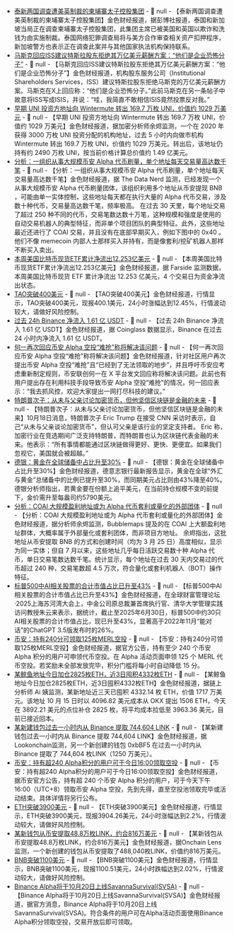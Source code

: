 - [泰新两国调查遭美英制裁的柬埔寨太子控股集团](https://www.bloomberg.com/news/articles/2025-10-18/singapore-thailand-look-into-alleged-fraud-ring-targeted-by-us?srnd=phx-crypto) - 📰 null - 【泰新两国调查遭美英制裁的柬埔寨太子控股集团】金色财经报道，据彭博社报道，泰国和新加坡当局正在调查柬埔寨太子控股集团，此集团主席已被美国和英国以欺诈和洗钱为由实施制裁。泰国网络犯罪调查局将与美方合作审查相关资产扣押程序，新加坡警方也表示正在调查此案并与其他国家执法机构保持联系。
- [马斯克回应ISS建议特斯拉股东拒绝其万亿美元薪酬方案：“他们是企业恐怖分子”]() - 📰 null - 【马斯克回应ISS建议特斯拉股东拒绝其万亿美元薪酬方案：“他们是企业恐怖分子”】金色财经报道，机构股东服务公司（Institutional Shareholders Services，ISS）建议特斯拉股东拒绝马斯克的万亿美元薪酬方案。马斯克在X上回应称：“他们是企业恐怖分子。”此前马斯克在另一条帖子中故意将ISS写成ISIS，并说：“哇，我简直不敢相信ISIS竟然投票反对我。”
- [早期 UNI 投资方地址向 Wintermute 转出 169.7 万枚 UNI，价值约 1029 万美元](https://x.com/EmberCN/status/1979515399696965991) - 📰 null - 【早期 UNI 投资方地址向 Wintermute 转出 169.7 万枚 UNI，价值约 1029 万美元】金色财经报道，据加密分析师余烬监测，一个在 2020 年获得 3000 万枚 UNI 投资分配的机构地址，过去 5 小时内向做市机构 Wintermute 转出 169.7 万枚 UNI，价值约 1029 万美元。转出后，该地址仍持有约 2490 万枚 UNI，按当前价格计算总价值约 1.49 亿美元。
- [分析：一组织从事大规模币安 Alpha 代币刷量，单个地址每天交易量高达数千笔](https://x.com/OnchainDataNerd/status/1979508337277575254) - 📰 null - 【分析：一组织从事大规模币安 Alpha 代币刷量，单个地址每天交易量高达数千笔】金色财经报道，据 The Data Nerd 监测，已经发现一个从事大规模币安 Alpha 代币刷量团体，该组织利用多个地址从币安提现 BNB ，可能由单一实体控制，这些地址每天都在执行大量的 Alpha 代币交易，涉及数十种代币，交易量高达数千笔，频率极高。 
在过去 30 天里，每个地址交易了超过 250 种不同的代币，交易笔数达数十万笔，这种规模和强度是使用的自动交易机器人的典型特征，而非单个项目团队的典型特征。此外，这些地址最近还进行了 COAI 交易，并且没有在底部早期买入，例如下图中的 0x40 。他们不像 memecoin 内部人士那样买入并持有，而是像套利/挖矿机器人那样不断买入卖出。
- [本周美国比特币现货ETF累计净流出12.253亿美元]() - 📰 null - 【本周美国比特币现货ETF累计净流出12.253亿美元】金色财经报道，据 Farside 监测数据，本周美国比特币现货 ETF 累计净流出 12.253 亿美元，4 个交易日为资金净流出状态。
- [TAO突破400美元]() - 📰 null - 【TAO突破400美元】金色财经报道，行情显示，TAO突破400美元，现报400.1美元，24小时涨幅达到12.45%，行情波动较大，请做好风险控制。
- [过去 24h Binance 净流入 1.61 亿 USDT]() - 📰 null - 【过去 24h Binance 净流入 1.61 亿 USDT】金色财经报道，据 Coinglass 数据显示，Binance 在过去 24 小时内净流入 1.61 亿 USDT。
- [何一再次回应币安 Alpha 空投“难抢”称将解决该问题](https://x.com/heyibinance/status/1979479633461657690) - 📰 null - 【何一再次回应币安 Alpha 空投“难抢”称将解决该问题】金色财经报道，针对社区用户再次提出币安 Alpha 空投“难抢”且“已经到了无法领取的地步”，并且呼吁币安应考虑重新制定规则，币安联创何一在 X 平台发文回应称将解决该问题。此前也有用户提出存在利用科技手段导致币安 Alpha 空投“难抢”的情况，何一回应表示：“我去抓风控，欢迎大家提出一网打尽科技的建议。”
- [特朗普次子：从未与父亲讨论加密货币，但他坚信区块链是金融的未来](https://x.com/EuroPostAgency/status/1979138594829713570) - 📰 null - 【特朗普次子：从未与父亲讨论加密货币，但他坚信区块链是金融的未来】10月18日消息，特朗普次子 Eric Trump 在接受 CNN 采访时表示，自己“从未与父亲谈论加密货币”，但认可父亲是该行业的坚定支持者。 
Eric 称，加密行业在竞选期间广泛支持特朗普，而特朗普也认为区块链代表金融的未来。他表示：“所有事情都能通过区块链做得更好、更快、更便宜。如果我们忽视它，美国就会被超越。”
- [德银：黄金在全球储备中占比升至30%]() - 📰 null - 【德银：黄金在全球储备中占比升至30%】金色财经报道，德意志银行最新报告显示，黄金在全球“外汇与黄金”总储备中的比例已提升至30%，而同期美元占比则由43%降至40%。德银分析师指出，若黄金要在份额上追平美元，在当前持仓规模不变的前提下，金价需升至每盎司约5790美元。
- [分析：COAI 大规模盈利地址或为 Alpha 代币套利或量化的外部团体](https://x.com/EmberCN/status/1979464389440024667) - 📰 null - 【分析：COAI 大规模盈利地址或为 Alpha 代币套利或量化的外部团体】金色财经报道，据分析师余烬监测，Bubblemaps 提及的在 COAI 上大额盈利地址群体，大概率属于外部量化或套利团体，而非项目方地址。 
余烬指出，这批地址从币安提取 BNB 的方式和创建时间（均为 3 月 25 日）高度相似，显示为同一实体；但自 7 月以来，这些地址几乎每日活跃交易数十种 Alpha 代币，单日交易笔数达数千笔。统计显示，每个地址在过去 30 天内交易过的代币超过 240 种，交易笔数超 4.5 万次，符合量化或套利机器人（BOT）操作特征。
- [标普500中AI相关股票的合计市值占比已升至43%]() - 📰 null - 【标普500中AI相关股票的合计市值占比已升至43%】金色财经报道，在全球财富管理论坛·2025上海苏河湾大会上，中金公司原总裁兼首席执行官、清华大学管理实践访问教授朱云来表示，据统计，截止至2025年6月30日，标普500中约30只AI相关股票的合计市值占比，现已升至43%，显著高于2022年11月“能对话”的ChatGPT 3.5版发布时的26%。
- [币安：持有240分可领取125枚MERL空投](https://x.com/BinanceWallet/status/1979457620978040920) - 📰 null - 【币安：持有240分可领取125枚MERL空投】金色财经报道，据官方公告，持有至少 240 个币安 Alpha 积分的用户可申领代币空投。在 Alpha 活动页面申领 125 个 MERL 代币空投。若奖励未全部发放完毕，积分门槛将每小时自动降低 15 分。
- [某鲸鱼地址今日加仓2825枚ETH，近3日囤积4332枚ETH](https://x.com/ai_9684xtpa/status/1979455047537955183) - 📰 null - 【某鲸鱼地址今日加仓2825枚ETH，近3日囤积4332枚ETH】金色财经报道，据链上分析师 Ai 姨监测，某新地址近三天已囤积 4332.14 枚 ETH，价值 1717 万美元。该地址 10 月 15 日时以 4096.82 美元成本从 OKX 提出 1506 ETH，今天在 3892.21 美元的点位补仓 2825 枚，将平均成本拉低至 3963.36 美元，目前已接近回本。
- [某新建钱包过去一小时内从 Binance 提取 744,604  LINK](https://x.com/lookonchain/status/1979449322736619885) - 📰 null - 【某新建钱包过去一小时内从 Binance 提取 744,604  LINK】金色财经报道，据Lookonchain监测，另一个新创建的钱包 0xbBF5 在过去一小时内从 Binance 提取了 744,604 枚LINK（1250 万美元）。
- [币安：持有超240 Alpha积分的用户可于今日16:00领取空投](https://x.com/binancezh/status/1979442761012224151) - 📰 null - 【币安：持有超240 Alpha积分的用户可于今日16:00领取空投】金色财经报道，据币安官方公告，持有超 240 个币安 Alpha 积分的用户，可于今天下午 16:00（UTC+8）领取币安 Alpha 空投，先到先得，直至空投池领取完毕或活动结束。具体详情将另行公布。
- [ETH突破3900美元]() - 📰 null - 【ETH突破3900美元】金色财经报道，行情显示，ETH突破3900美元，现报3904.26美元，24小时涨幅达到2.2%，行情波动较大，请做好风险控制。
- [某新钱包从币安提取48.8万枚LINK，约合816万美元](https://x.com/OnchainLens/status/1979436924021674368) - 📰 null - 【某新钱包从币安提取48.8万枚LINK，约合816万美元】金色财经报道，据Onchain Lens监测，一个新创建的钱包从币安提取了488,040枚LINK，价值约816万美元。
- [BNB突破1100美元]() - 📰 null - 【BNB突破1100美元】金色财经报道，行情显示，BNB突破1100美元，现报1100.51美元，24小时跌幅达到2.02%，行情波动较大，请做好风险控制。
- [Binance Alpha将于10月20日上线SavannaSurvival(SVSA)](https://x.com/BinanceWallet/status/1979427520098504793) - 📰 null - 【Binance Alpha将于10月20日上线SavannaSurvival(SVSA)】金色财经报道，据官方消息，Binance Alpha将于10月20日上线SavannaSurvival(SVSA)。符合条件的用户可在Alpha活动页面使用Binance Alpha积分领取空投，交易开放后即可领取。
